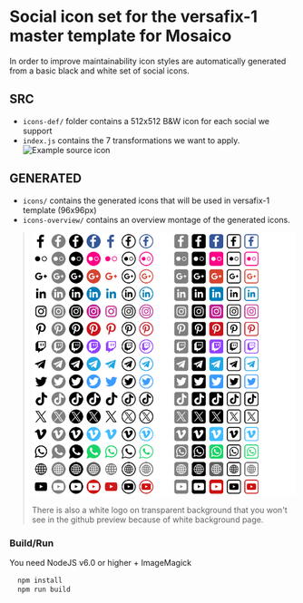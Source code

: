 # Social icon set for the versafix-1 master template for Mosaico

In order to improve maintainability icon styles are automatically generated from a basic black and white set of social icons.

## SRC
- ```icons-def/``` folder contains a 512x512 B&W icon for each social we support
- ```index.js``` contains the 7 transformations we want to apply.
![Example source icon](https://github.com/voidlabs/versafix-social-icons/blob/master/icons-def/inst-black-512.png?raw=true)

## GENERATED
- ```icons/``` contains the generated icons that will be used in versafix-1 template (96x96px)
- ```icons-overview/``` contains an overview montage of the generated icons.

> ![48px overview](https://github.com/voidlabs/versafix-social-icons/blob/master/icons-overview/all-48.png?raw=true)
>
> There is also a white logo on transparent background that you won't see in the github preview because of white background page.

### Build/Run

You need NodeJS v6.0 or higher + ImageMagick

```
  npm install
  npm run build
```
